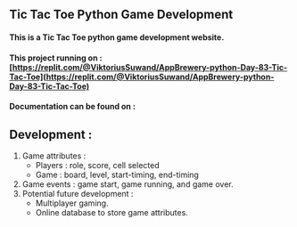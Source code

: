 ## Tic Tac Toe Python Game Development

#### This is a Tic Tac Toe python game development website.

#### This project running on : [https://replit.com/@ViktoriusSuwand/AppBrewery-python-Day-83-Tic-Tac-Toe](https://replit.com/@ViktoriusSuwand/AppBrewery-python-Day-83-Tic-Tac-Toe)

#### Documentation can be found on : 

## Development : 
1. Game attributes :
   - Players : role, score, cell selected
   - Game    : board, level, start-timing, end-timing
2. Game events : game start, game running, and game over.
3. Potential future development :
   - Multiplayer gaming.
   - Online database to store game attributes.
